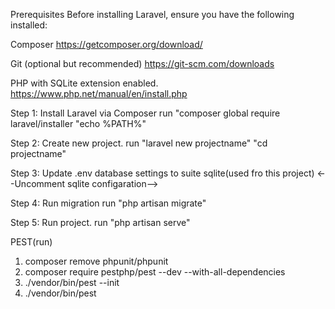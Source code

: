 Prerequisites
Before installing Laravel, ensure you have the following installed:

Composer  https://getcomposer.org/download/

Git (optional but recommended)  https://git-scm.com/downloads

PHP with SQLite extension enabled. https://www.php.net/manual/en/install.php


Step 1: Install Laravel via Composer
  run "composer global require laravel/installer
      "echo %PATH%"

Step 2: Create new project.
  run "laravel new projectname"
      "cd projectname"

Step 3: Update .env database settings to suite sqlite(used fro this project)
  <--Uncomment sqlite configaration-->

Step 4: Run migration
  run "php artisan migrate"

Step 5: Run project.
  run "php artisan serve"


PEST(run)
1. composer remove phpunit/phpunit
2. composer require pestphp/pest --dev --with-all-dependencies
3. ./vendor/bin/pest --init
4. ./vendor/bin/pest



